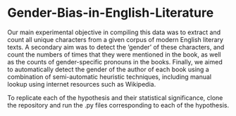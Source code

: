 # Gender-Bias-in-English-Literature

Our main experimental objective in compiling this data was to extract and count all unique characters from a given corpus of modern English literary texts. A secondary aim was to detect the ‘gender’ of these characters, and count the numbers of times that they were mentioned in the book, as well as the counts of gender-specific pronouns in the books. Finally, we aimed to automatically detect the gender of the author of each book using a combination of semi-automatic heuristic techniques, including manual lookup using internet resources such as Wikipedia.

To replicate each of the hypothesis and their statistical significance, clone the repository and run the .py files corresponding to each of the hypothesis. 
